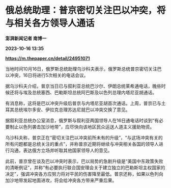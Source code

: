 # 俄总统助理：普京密切关注巴以冲突，将与相关各方领导人通话
**澎湃新闻记者 南博一**

**2023-10-16 13:35**

**https://m.thepaper.cn/detail/24951071**

当地时间10月16日，俄罗斯总统助理乌沙科夫表示，俄罗斯总统普京密切关注巴以冲突，16日将进行5次相关的电话会议。

据乌沙科夫介绍，普京当日已与叙利亚总统巴沙尔、伊朗总统莱希通电话，晚些时候还将与埃及总统塞西、巴勒斯坦总统阿巴斯及以色列总理内塔尼亚胡通话。

有消息称，这将是巴以冲突升级后普京与内塔尼亚胡首次通话。上周，普京已与土耳其总统埃尔多安、伊拉克总理苏达尼就巴以冲突交换了意见。

据叙利亚总统办公室消息，俄罗斯与叙利亚两国领导人在16日通电话时谈到“有必要制止以色列袭击加沙地带”，应尽快向该地区民众运送人道主义援助物资。

乌沙科夫称，普京正在“密切关注巴以冲突前所未有的升级”，“与这场冲突有关的所有问题都是总统关注的重点”，并称普京近期将继续与冲突相关各国的领导人进行沟通，表达俄方立场并听取其他国家领导人的意见。

此前，普京曾在谈及巴以冲突时表示，巴以局势的急剧升级是“美国中东政策失败的清晰例证”，并称“有必要执行联合国安理会关于建立独立的巴勒斯坦主权国家的决定”，强调冲突各方应努力将对平民的伤害降至最低。普京还称，如果以色列向加沙地带发起地面进攻，将会给冲突各方带来严重后果。